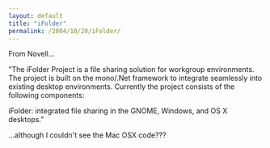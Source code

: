 ```yaml
---
layout: default
title: "iFolder"
permalink: /2004/10/20/iFolder/
---
```


<P>From Novell...</P>
<P>"The iFolder Project is a file sharing solution for workgroup environments. The project is built on the mono/.Net framework to integrate seamlessly into existing desktop environments. Currently the project consists of the following components:</P>
<P>iFolder: integrated file sharing in the GNOME, Windows, and OS X desktops."</P>
<P>...although I couldn't see the Mac OSX code???</P>